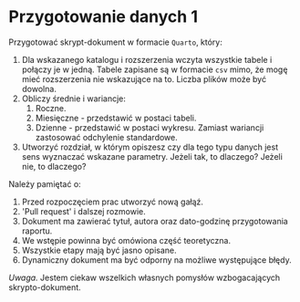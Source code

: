 # Przygotowanie danych 1

Przygotować skrypt-dokument w formacie `Quarto`, który: 

1. Dla wskazanego katalogu i rozszerzenia wczyta wszystkie tabele i połączy je w jedną. Tabele zapisane są w formacie `csv` mimo, że mogę mieć rozszerzenia nie wskazujące na to. Liczba plików może być dowolna.
2. Obliczy średnie i wariancje:
   1. Roczne.
   2. Miesięczne - przedstawić w postaci tabeli.
   3. Dzienne - przedstawić w postaci wykresu. Zamiast wariancji zastosować odchylenie standardowe.
3. Utworzyć rozdział, w którym opiszesz czy dla tego typu danych jest sens wyznaczać wskazane parametry. Jeżeli tak, to dlaczego? Jeżeli nie, to dlaczego?

Należy pamiętać o:

1. Przed rozpoczęciem prac utworzyć nową gałąź.
2. 'Pull request' i dalszej rozmowie.
3. Dokument ma zawierać tytuł, autora oraz dato-godzinę przygotowania raportu.
4. We wstępie powinna być omówiona część teoretyczna.
5. Wszystkie etapy mają być jasno opisane.
6. Dynamiczny dokument ma być odporny na możliwe występujące błędy.
  
*Uwaga.* Jestem ciekaw wszelkich własnych pomysłów wzbogacających skrypto-dokument.